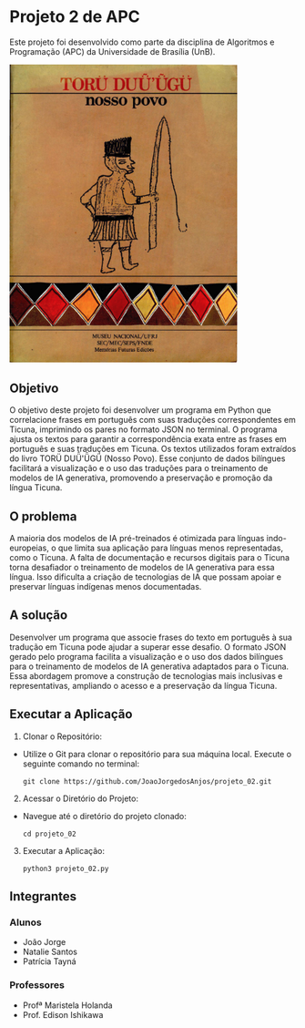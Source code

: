 # Projeto 2 de APC 

Este projeto foi desenvolvido como parte da disciplina de Algoritmos e Programação (APC) da Universidade de Brasília (UnB).

<img src="assets/imgs/nosso-povo-capa.png" alt="Capa do livro Nosso Povo" width="400" >

## Objetivo
O objetivo deste projeto foi desenvolver um programa em Python que correlacione frases em português com suas traduções correspondentes em Ticuna, imprimindo os pares no formato JSON no terminal. O programa ajusta os textos para garantir a correspondência exata entre as frases em português e suas traduções em Ticuna. Os textos utilizados foram extraídos do livro TORÜ DUǕ'ǕGÜ (Nosso Povo). Esse conjunto de dados bilíngues facilitará a visualização e o uso das traduções para o treinamento de modelos de IA generativa, promovendo a preservação e promoção da língua Ticuna.

## O problema
A maioria dos modelos de IA pré-treinados é otimizada para línguas indo-europeias, o que limita sua aplicação para línguas menos representadas, como o Ticuna. A falta de documentação e recursos digitais para o Ticuna torna desafiador o treinamento de modelos de IA generativa para essa língua. Isso dificulta a criação de tecnologias de IA que possam apoiar e preservar línguas indígenas menos documentadas.
## A solução
Desenvolver um programa que associe frases do texto em português à sua tradução em Ticuna pode ajudar a superar esse desafio. O formato JSON gerado pelo programa facilita a visualização e o uso dos dados bilíngues para o treinamento de modelos de IA generativa adaptados para o Ticuna. Essa abordagem promove a construção de tecnologias mais inclusivas e representativas, ampliando o acesso e a preservação da língua Ticuna.

## Executar a Aplicação
1. Clonar o Repositório:

- Utilize o Git para clonar o repositório para sua máquina local. Execute o seguinte comando no terminal:

      git clone https://github.com/JoaoJorgedosAnjos/projeto_02.git
2. Acessar o Diretório do Projeto:
    
- Navegue até o diretório do projeto clonado:
   
      cd projeto_02
3. Executar a Aplicação:

       python3 projeto_02.py

## Integrantes
### Alunos
- João Jorge
- Natalie Santos 
- Patrícia Tayná
### Professores
- Profª Maristela Holanda
- Prof. Edison Ishikawa
